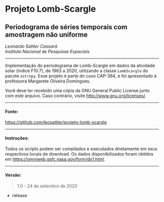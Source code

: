 # Projeto Lomb-Scargle
## Periodograma de séries temporais com amostragem não uniforme 
  
*Leonardo Sattler Cassará*  
*Instituto Nacional de Pesquisas Espaciais*  
____________________________________________________________

Implementação do periodograma de Lomb-Scargle em dados da atividade solar (índice F10.7), de 1963 a 2020, utilizando a classe `LombScargle` do pacote `astropy`.
Esse projeto é parte do cuso CAP-384, e foi apresentado à professora Margarete Oliveira Domingues.

Você deve ter recebido uma cópia da GNU General Public License junto com este arquivo. Caso contrário, visite <http://www.gnu.org/licenses/>.
____________________________________________________________

#### Fonte:  
<https://github.com/leosattler/projeto-lomb-scargle>
____________________________________________________________

#### Instruções:  
Todos os scripts podem ser compilados e executados diretamente em seus respectivos locais de download. Os dados disponibilizados foram obtidos em <https://omniweb.gsfc.nasa.gov/form/dx1.html>. 
____________________________________________________________

#### Versão:  
> 1.0 - 24 de setembro de 2020
- release

